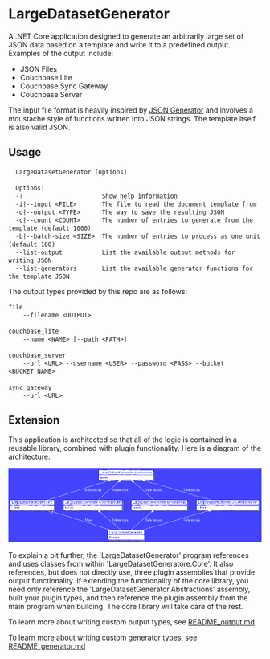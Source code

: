 # LargeDatasetGenerator

A .NET Core application designed to generate an arbitrarily large set of JSON data based on a template and write it to a predefined output.  Examples of the output include:

- JSON Files
- Couchbase Lite
- Couchbase Sync Gateway
- Couchbase Server

The input file format is heavily inspired by [JSON Generator](https://next.json-generator.com/) and involves a moustache style of functions written into JSON strings.  The template itself is also valid JSON.

## Usage

```
  LargeDatasetGenerator [options]

  Options:
  -?                      Show help information
  -i|--input <FILE>       The file to read the document template from
  -o|--output <TYPE>      The way to save the resulting JSON
  -c|--count <COUNT>      The number of entries to generate from the template (default 1000)
  -b|--batch-size <SIZE>  The number of entries to process as one unit (default 100)
  --list-output           List the available output methods for writing JSON
  --list-generators       List the available generator functions for the template JSON
  ```

  The output types provided by this repo are as follows:

```
file
    --filename <OUTPUT>

couchbase_lite
    --name <NAME> [--path <PATH>]

couchbase_server
    --url <URL> --username <USER> --password <PASS> --bucket <BUCKET_NAME>

sync_gateway
    --url <URL>
```

## Extension

This application is architected so that all of the logic is contained in a reusable library, combined with plugin functionality.  Here is a diagram of the architecture:

![](images/relationship.png)

To explain a bit further, the 'LargeDatasetGenerator' program references and uses classes from within 'LargeDatasetGeneratore.Core'.  It also references, but does not directly use, three plugin assemblies that provide output functionality.  If extending the functionality of the core library, you need only reference the 'LargeDatasetGenerator.Abstractions' assembly, built your plugin types, and then reference the plugin assembly from the main program when building.  The core library will take care of the rest.

To learn more about writing custom output types, see [README_output.md](README_output.md).

To learn more about writing custom generator types, see [README_generator.md](README_generator.md)